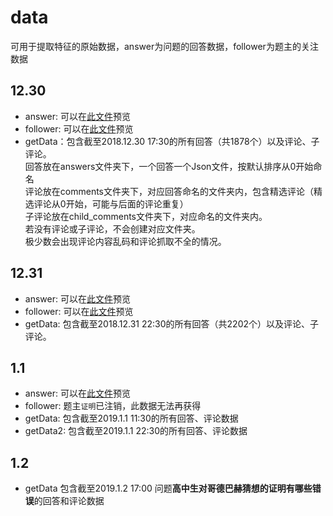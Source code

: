 ﻿data
========
可用于提取特征的原始数据，answer为问题的回答数据，follower为题主的关注数据

## 12.30
* answer: 可以在[此文件](/12.30/answer/306537777.txt)预览
* follower: 可以在[此文件](/12.30/follower/shi-kong-23-21.txt)预览
* getData：包含截至2018.12.30 17:30的所有回答（共1878个）以及评论、子评论。  
回答放在answers文件夹下，一个回答一个Json文件，按默认排序从0开始命名  
评论放在comments文件夹下，对应回答命名的文件夹内，包含精选评论（精选评论从0开始，可能与后面的评论重复）  
子评论放在child_comments文件夹下，对应命名的文件夹内。  
若没有评论或子评论，不会创建对应文件夹。  
极少数会出现评论内容乱码和评论抓取不全的情况。  

## 12.31
* answer: 可以在[此文件](/12.31/answer/306537777.txt)预览
* follower: 可以在[此文件](/12.31/follower/shi-kong-23-21.txt)预览
* getData: 包含截至2018.12.31 22:30的所有回答（共2202个）以及评论、子评论。  

## 1.1
* answer: 可以在[此文件](/1.1/answer/306537777.txt)预览
* follower: 题主`证明`已注销，此数据无法再获得
* getData: 包含截至2019.1.1 11:30的所有回答、评论数据
* getData2: 包含截至2019.1.1 22:30的所有回答、评论数据

## 1.2
* getData 包含截至2019.1.2 17:00 问题**高中生对哥德巴赫猜想的证明有哪些错误**的回答和评论数据  
